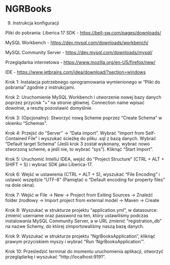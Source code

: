 # NGRBooks
9. Instrukcja konfiguracji

Pliki do pobrania:
Liberica 17 SDK - https://bell-sw.com/pages/downloads/

MySQL Workbench - https://dev.mysql.com/downloads/workbench/

MySQL Community Server - https://dev.mysql.com/downloads/mysql/

Przeglądarka internetowa - https://www.mozilla.org/en-US/firefox/new/

IDE  - https://www.jetbrains.com/idea/download/?section=windows

Krok 1: Instalacja potrzebnego oprogramowania wymienionego w “Pliki do pobrania” zgodnie z instrukcjami.

Krok 2: Uruchomienie MySQL Workbench i utworzenie nowej bazy danych poprzez przycisk “+” na stronie głównej. Connection name wpisać dowolnie, a resztę pozostawić domyślnie.

Krok 3: (Opcjonalny): Stworzyć nową Scheme poprzez “Create Schema” w okienku “Schemas”.

Krok 4: Przejść do “Server” -> “Data import”. Wybrać “Import from Self-Contained File” i wyszukać ścieżkę do pliku .sql z bazą danych. Wybrać “Default target Schema” (Jeśli krok 3 został wykonany, wybrać nowo stworzoną scheme, a jeśli nie, to wybrać “sys”). Kliknąć “Start Import”.

Krok 5: Uruchomić IntelliJ IDEA, wejść do “Project Structure” (CTRL + ALT + SHIFT + S) i wybrać SDK jako Liberica-17.

Krok 6: Wejść w ustawienia (CTRL + ALT + S), wyszukać “File Encoding” i ustawić wszędzie “UTF-8” (Pamiętać o “Default encoding for property files” na dole okna).

Krok 7: Wejść w File -> New -> Project from Exiting Sources -> Znaleźć folder źrodłowy -> Import project from external model -> Maven -> Create

Krok 8: Wyszukać w strukturze projektu “application.yml”, w datasource: zmienić username oraz password na ten, który ustawiliśmy podczas instalowania MySQL Community Server, a w URL zmienić “registration_db” na nazwe Schemy, do której zimportowaliśmy naszą bazę danych.

Krok 9: Wyszukać w strukturze projektu “NgrBooksApplication”, kliknąć prawym przyciskiem myszy i wybrać “Run ‘NgrBooksApplication’”.

Krok 10: Prześledzić terminal do momentu uruchomienia aplikacji, otworzyć przeglądarkę i wyszukać “http://localhost:9191”.

